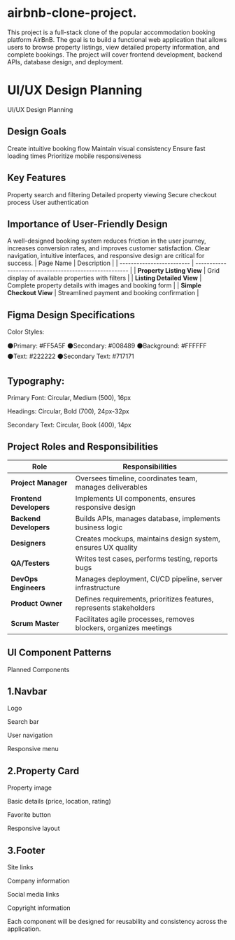 # airbnb-clone-project.
This project is a full-stack clone of the popular accommodation booking platform AirBnB.
The goal is to build a functional web application that allows users to browse property listings, view detailed property information, and complete bookings. The project will cover frontend development, backend APIs, database design, and deployment.


# UI/UX Design Planning

UI/UX Design Planning
## Design Goals
Create intuitive booking flow
Maintain visual consistency
Ensure fast loading times
Prioritize mobile responsiveness
## Key Features
Property search and filtering
Detailed property viewing
Secure checkout process
User authentication



## Importance of User-Friendly Design
A well-designed booking system reduces friction in the user journey, increases conversion rates, and improves customer satisfaction. Clear navigation, intuitive interfaces, and responsive design are critical for success.
| Page Name                 | Description                                            |
| ------------------------- | ------------------------------------------------------ |
| **Property Listing View** | Grid display of available properties with filters      |
| **Listing Detailed View** | Complete property details with images and booking form |
| **Simple Checkout View**  | Streamlined payment and booking confirmation           |


## Figma Design Specifications
Color Styles:

⚫Primary: #FF5A5F
⚫Secondary: #008489
⚫Background: #FFFFFF
⚫Text: #222222
⚫Secondary Text: #717171

## Typography:

Primary Font: Circular, Medium (500), 16px

Headings: Circular, Bold (700), 24px-32px

Secondary Text: Circular, Book (400), 14px

## Project Roles and Responsibilities

| Role                    | Responsibilities                                                    |
| ----------------------- | ------------------------------------------------------------------- |
| **Project Manager**     | Oversees timeline, coordinates team, manages deliverables           |
| **Frontend Developers** | Implements UI components, ensures responsive design                 |
| **Backend Developers**  | Builds APIs, manages database, implements business logic            |
| **Designers**           | Creates mockups, maintains design system, ensures UX quality        |
| **QA/Testers**          | Writes test cases, performs testing, reports bugs                   |
| **DevOps Engineers**    | Manages deployment, CI/CD pipeline, server infrastructure           |
| **Product Owner**       | Defines requirements, prioritizes features, represents stakeholders |
| **Scrum Master**        | Facilitates agile processes, removes blockers, organizes meetings   |

## UI Component Patterns
Planned Components

## 1.Navbar
Logo

Search bar

User navigation

Responsive menu

## 2.Property Card

Property image

Basic details (price, location, rating)

Favorite button

Responsive layout

## 3.Footer

Site links

Company information

Social media links

Copyright information

Each component will be designed for reusability and consistency across the application.


